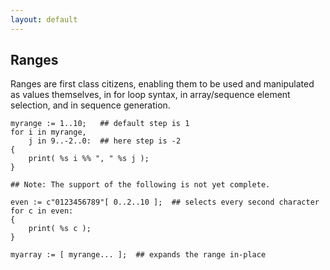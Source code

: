 ```yaml
---
layout: default
---
```

## Ranges

Ranges are first class citizens, enabling them to be used and manipulated as values themselves, in for loop syntax, in array/sequence element selection, and in sequence generation.

    myrange := 1..10;   ## default step is 1
    for i in myrange,
        j in 9..-2..0:  ## here step is -2
    {
        print( %s i %% ", " %s j );
    }

    ## Note: The support of the following is not yet complete.

    even := c"0123456789"[ 0..2..10 ];  ## selects every second character
    for c in even:
    {
        print( %s c );
    }

    myarray := [ myrange... ];  ## expands the range in-place
